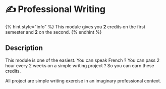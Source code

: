 # ✍ Professional Writing

{% hint style="info" %}
This module gives you **2** credits on the first semester and **2** on the second.&#x20;
{% endhint %}

## Description

This module is one of the easiest. You can speak French ? You can pass 2 hour every 2 weeks on a simple writing project ? So you can earn these credits.

All project are simple writing exercise in an imaginary professional context.
